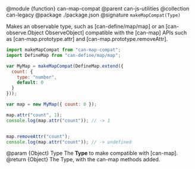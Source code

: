 @module {function} can-map-compat
@parent can-js-utilities
@collection can-legacy
@package ./package.json
@signature `makeMapCompat(Type)`

Makes an observable type, such as [can-define/map/map] or an [can-observe.Object ObserveObject] compatible with the [can-map] APIs such as [can-map.prototype.attr] and [can-map.prototype.removeAttr].

```js
import makeMapCompat from "can-map-compat";
import DefineMap from "can-define/map/map";

var MyMap = makeMapCompat(DefineMap.extend({
  count: {
    type: "number",
    default: 0
  }
}));

var map = new MyMap({ count: 0 });

map.attr("count", 1);
console.log(map.attr("count")); // -> 1


map.removeAttr("count");
console.log(map.attr("count")); // -> undefined
```

@param {Object} Type The __Type__ to make compatible with [can-map].
@return {Object} The Type, with the can-map methods added.
